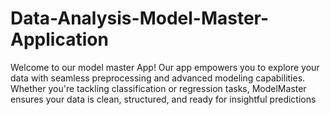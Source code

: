 # Data-Analysis-Model-Master-Application
Welcome to our model master App! Our app empowers you to explore your data with seamless preprocessing and advanced modeling capabilities. Whether you're tackling classification or regression tasks, ModelMaster ensures your data is clean, structured, and ready for insightful predictions
